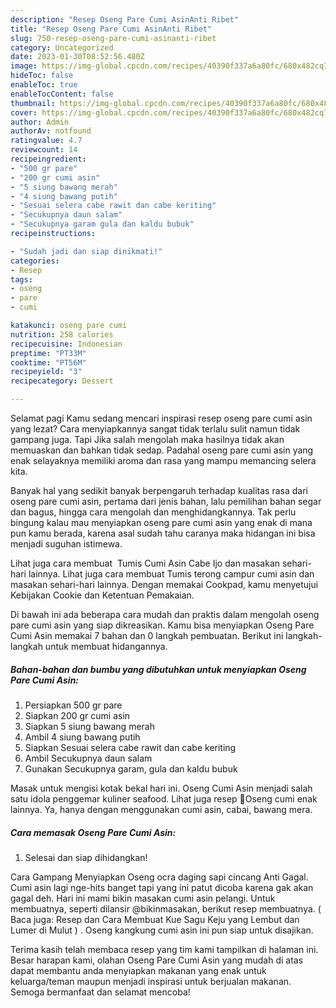 ```yaml
---
description: "Resep Oseng Pare Cumi AsinAnti Ribet"
title: "Resep Oseng Pare Cumi AsinAnti Ribet"
slug: 750-resep-oseng-pare-cumi-asinanti-ribet
category: Uncategorized
date: 2023-01-30T08:52:56.480Z
image: https://img-global.cpcdn.com/recipes/40390f337a6a80fc/680x482cq70/oseng-pare-cumi-asin-foto-resep-utama.jpg
hideToc: false
enableToc: true
enableTocContent: false
thumbnail: https://img-global.cpcdn.com/recipes/40390f337a6a80fc/680x482cq70/oseng-pare-cumi-asin-foto-resep-utama.jpg
cover: https://img-global.cpcdn.com/recipes/40390f337a6a80fc/680x482cq70/oseng-pare-cumi-asin-foto-resep-utama.jpg
author: Admin
authorAv: notfound
ratingvalue: 4.7
reviewcount: 14
recipeingredient:
- "500 gr pare"
- "200 gr cumi asin"
- "5 siung bawang merah"
- "4 siung bawang putih"
- "Sesuai selera cabe rawit dan cabe keriting"
- "Secukupnya daun salam"
- "Secukupnya garam gula dan kaldu bubuk"
recipeinstructions:

- "Sudah jadi dan siap dinikmati!"
categories:
- Resep
tags:
- oseng
- pare
- cumi

katakunci: oseng pare cumi 
nutrition: 258 calories
recipecuisine: Indonesian
preptime: "PT33M"
cooktime: "PT56M"
recipeyield: "3"
recipecategory: Dessert

---
```



Selamat pagi Kamu sedang mencari inspirasi resep oseng pare cumi asin yang lezat? Cara menyiapkannya sangat tidak terlalu sulit namun tidak gampang juga. Tapi Jika salah mengolah maka hasilnya tidak akan memuaskan dan bahkan tidak sedap. Padahal oseng pare cumi asin yang enak selayaknya memiliki aroma dan rasa yang mampu memancing selera kita.


Banyak hal yang sedikit banyak berpengaruh terhadap kualitas rasa dari oseng pare cumi asin, pertama dari jenis bahan, lalu pemilihan bahan segar dan bagus, hingga cara mengolah dan menghidangkannya. Tak perlu bingung kalau mau menyiapkan oseng pare cumi asin yang enak di mana pun kamu berada, karena asal sudah tahu caranya maka hidangan ini bisa menjadi suguhan istimewa.

Lihat juga cara membuat ️ Tumis Cumi Asin Cabe Ijo dan masakan sehari-hari lainnya. Lihat juga cara membuat Tumis terong campur cumi asin dan masakan sehari-hari lainnya. Dengan memakai Cookpad, kamu menyetujui Kebijakan Cookie dan Ketentuan Pemakaian.


Di bawah ini ada beberapa cara mudah dan praktis dalam mengolah oseng pare cumi asin yang siap dikreasikan. Kamu bisa menyiapkan Oseng Pare Cumi Asin memakai 7 bahan dan 0 langkah pembuatan. Berikut ini langkah-langkah untuk membuat hidangannya.

<!--inarticleads1-->

##### Bahan-bahan dan bumbu yang dibutuhkan untuk menyiapkan Oseng Pare Cumi Asin:

1. Persiapkan 500 gr pare
1. Siapkan 200 gr cumi asin
1. Siapkan 5 siung bawang merah
1. Ambil 4 siung bawang putih
1. Siapkan Sesuai selera cabe rawit dan cabe keriting
1. Ambil Secukupnya daun salam
1. Gunakan Secukupnya garam, gula dan kaldu bubuk


Masak untuk mengisi kotak bekal hari ini. Oseng Cumi Asin menjadi salah satu idola penggemar kuliner seafood. Lihat juga resep 👾Oseng cumi enak lainnya. Ya, hanya dengan menggunakan cumi asin, cabai, bawang mera. 

<!--inarticleads2-->

##### Cara memasak Oseng Pare Cumi Asin:


1. Selesai dan siap dihidangkan!

Cara Gampang Menyiapkan Oseng ocra daging sapi cincang Anti Gagal. Cumi asin lagi nge-hits banget tapi yang ini patut dicoba karena gak akan gagal deh. Hari ini mami bikin masakan cumi asin pelangi. Untuk membuatnya, seperti dilansir @bikinmasakan, berikut resep membuatnya. ( Baca juga: Resep dan Cara Membuat Kue Sagu Keju yang Lembut dan Lumer di Mulut ) ⁣. Oseng kangkung cumi asin ini pun siap untuk disajikan. 

Terima kasih telah membaca resep yang tim kami tampilkan di halaman ini. Besar harapan kami, olahan Oseng Pare Cumi Asin yang mudah di atas dapat membantu anda menyiapkan makanan yang enak untuk keluarga/teman maupun menjadi inspirasi untuk berjualan makanan. Semoga bermanfaat dan selamat mencoba!
